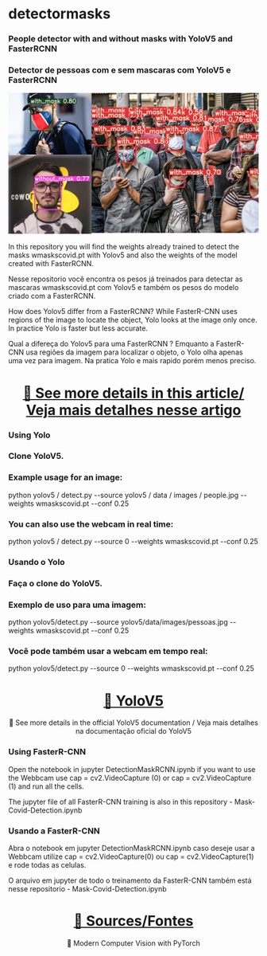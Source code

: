 # detectormasks
<h3> People detector with and without masks with YoloV5 and FasterRCNN </h3>
<h3> Detector de pessoas com e sem mascaras com YoloV5 e FasterRCNN </h3>

![plot](./imgreadm.png)

<p> In this repository you will find the weights already trained to detect the masks wmaskscovid.pt with Yolov5 and also the weights of the model created with FasterRCNN. <p>

<p>Nesse repositorio você encontra os pesos já treinados para detectar as mascaras wmaskscovid.pt com Yolov5 e também os pesos do modelo criado com a FasterRCNN.<p>
    
<p> How does Yolov5 differ from a FasterRCNN?
While FasterR-CNN uses regions of the image to locate the object, Yolo looks at the image only once. In practice Yolo is faster but less accurate. <p>

<p>Qual a difereça do Yolov5 para uma FasterRCNN ?
Emquanto a FasterR-CNN usa regiões da imagem para localizar o objeto, o Yolo olha apenas uma vez para imagem. Na pratica Yolo e mais rapido porém menos preciso.<p>
    
    
<h1 align="center">
    <a href="https://towardsdatascience.com/r-cnn-fast-r-cnn-faster-r-cnn-yolo-object-detection-algorithms-36d53571365e">🔗 See more details in this article/ Veja mais detalhes nesse artigo</a>
</h1>

<h3> Using Yolo </h3>
<h3> Clone YoloV5. </h3>

<h3> Example usage for an image: </h3>

<p> python yolov5 / detect.py --source yolov5 / data / images / people.jpg --weights wmaskscovid.pt --conf 0.25 </p>

<h3> You can also use the webcam in real time: </h3>

python yolov5 / detect.py --source 0 --weights wmaskscovid.pt --conf 0.25

<h3>Usando o Yolo</h3>
<h3>Faça o clone do YoloV5.</h3>

<h3>Exemplo de uso para uma imagem: </h3>

<p> python yolov5/detect.py --source yolov5/data/images/pessoas.jpg --weights wmaskscovid.pt --conf 0.25 </p>

<h3> Você pode também usar a webcam em tempo real: </h3>

python yolov5/detect.py --source 0 --weights wmaskscovid.pt --conf 0.25

<h1 align="center">
    <a href="https://github.com/ultralytics/yolov5">🔗 YoloV5</a>
</h1>
<p align="center">🚀 See more details in the official YoloV5 documentation / Veja mais detalhes na documentação oficial do YoloV5</p>

<h3> Using FasterR-CNN </h3>
<p> Open the notebook in jupyter DetectionMaskRCNN.ipynb if you want to use the Webbcam use cap = cv2.VideoCapture (0) or cap = cv2.VideoCapture (1) and run all the cells. </p>
<p> The jupyter file of all FasterR-CNN training is also in this repository - Mask-Covid-Detection.ipynb </p>

<h3>Usando a FasterR-CNN</h3>
<p> Abra o notebook em jupyter DetectionMaskRCNN.ipynb caso deseje usar a Webbcam utilize cap = cv2.VideoCapture(0) ou cap = cv2.VideoCapture(1) e rode todas as celulas.</p>
<p>O arquivo em jupyter de todo o treinamento da FasterR-CNN também está nesse repositorio - Mask-Covid-Detection.ipynb</p>


<h1 align="center">
    <a href="https://www.packtpub.com/product/modern-computer-vision-with-pytorch/9781839213472">🔗 Sources/Fontes</a>
</h1>
<p align="center">🚀 Modern Computer Vision with PyTorch
</p>

